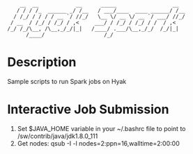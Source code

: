 
 ```
     __  __            __      _____                  __  
    / / / /_  ______ _/ /__   / ___/____  ____ ______/ /__
   / /_/ / / / / __ `/ //_/   \__ \/ __ \/ __ `/ ___/ //_/
  / __  / /_/ / /_/ / ,<     ___/ / /_/ / /_/ / /  / ,<   
 /_/ /_/\__, /\__,_/_/|_|   /____/ .___/\__,_/_/  /_/|_|  
       /____/                   /_/                       
 ```
# Description
Sample scripts to run Spark jobs on Hyak

# Interactive Job Submission
1. Set $JAVA_HOME variable in your ~/.bashrc file to point to /sw/contrib/java/jdk1.8.0_111
2. Get nodes:
qsub -I -l nodes=2:ppn=16,walltime=2:00:00
